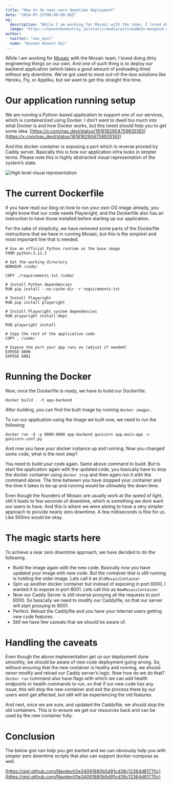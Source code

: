 ```yaml
---
title: "How to do near-zero downtime deployment"
date: "2024-07-25T00:00:00.00Z"
og:
  description: "While I am working for Mosaic with the team, I loved doing dirty engineering things on our own. And one of such thing is to deploy our backend application (which takes a good amount of preloading time) without any downtime."
  image: "https://naveenhonestraj.in/static/media/activeadmin-mongoid-og.png"
author:
  twitter: "nav_devl"
  name: "Naveen Honest Raj"
---
```


While I am working for [Mosaic](https://mosaicimg.com) with the Mosaic team, I loved doing dirty engineering things on our own. And one of such thing is to deploy our backend application (which takes a good amount of preloading time) without any downtime. We’ve got used to most out-of-the-box solutions like Heroku, Fly, or Appliku, but we want to get this straight this time.

# Our application running setup

We are running a Python-based application to support one of our services, which is containerized using Docker. I don’t want to dwell too much into what Docker is and how Docker works, but this tweet should help you to get some idea. [https://x.com/nav_devl/status/1816182904759935193](https://x.com/nav_devl/status/1816182904759935193) 

And this docker container is exposing a port which is reverse proxied by Caddy server. Basically this is how our application infra looks in simpler terms. Please note this is highly abstracted visual representation of the system’s state. 

![High level visual representation](../../static/media/near-downtime.png)

# The current Dockerfile

If you have read our blog on how to run your own OG image already, you might know that our code needs Playwright, and the Dockerfile also has an instruction to have those installed before starting up our application.

For the sake of simplicity, we have removed some parts of the Dockerfile instructions that we have in running Mosaic, but this is the simplest and most important line that is needed.

```docker
# Use an official Python runtime as the base image
FROM python:3.11.2

# Set the working directory
WORKDIR /code/

COPY ./requirements.txt /code/

# Install Python dependencies
RUN pip install --no-cache-dir -r requirements.txt

# Install Playwright
RUN pip install playwright

# Install Playwright system dependencies
RUN playwright install-deps

RUN playwright install

# Copy the rest of the application code
COPY . /code/

# Expose the port your app runs on (adjust if needed)
EXPOSE 8000
EXPOSE 8001
```

# Running the Docker

Now, once the Dockerfile is ready, we have to build our Dockerfile.

```docker
docker build . -t app-backend
```

After building, you can find the built image by running `docker images` .

To run our application using the image we built now, we need to run the following

```docker
docker run -d -p 8000:8000 app-backend gunicorn app.main:app -c gunicorn.conf.py 
```

And now you have your docker instance up and running. Now you changed some code, what is the next step? 

You need to build your code again. Same above command to build. But to start the application again with the updated code, you basically have to stop the docker container using `docker stop` and then again run it with the command above. The time between you have stopped your container and the time it takes to be up and running would be ultimately the down time.

Even though the founders of Mosaic are usually work at the speed of light, still it leads to few seconds of downtime, which is something we dont want our users to have. And this is where we were aiming to have a very simpler approach to provide nearly zero downtime. A few milliseconds is fine for us. Like 500ms would be okay.

# The magic starts here

To achieve a near zero downtime approach, we have decided to do the following.

- Build the image again with the new code. Basically now you have updated your image with new code. But the container that is still running is holding the older image. Lets call it as `OldMosaicContainer`
- Spin up another docker container but instead of exposing in port 8000, I wanted it to expose in port 8001. Lets call this as `NewMosaicContainer`
- Now our Caddy Server is still reverse proxying all the requests to port 8000. So basically we need to modify our Caddyfile, so that our server will start proxying to 8001.
- Perfect. Reload the Caddyfile and you have your internet users getting new code features.
- Still we have few caveats that we should be aware of.

# Handling the caveats

Even though the above implementation get us our deployment done smoothly, we should be aware of new code deployment going wrong. So, without ensuring that the new container is heathy and running, we should never modify and reload our Caddy server’s logic. Now how do we do that? `docker run` command also have flags with which we can add health endpoints or health commands to run, so that if our new code has any issue, this will stop the new container and exit the process there by our users wont get affected, but still will be experiencing the old features.

And next, once we are sure, and updated the Caddyfile, we should stop the old containers. This is to ensure we get our resources back and can be used by the new container fully.

# Conclusion

The below gist can help you get started and we can obviously help you with simpler zero downtime scripts that also can support docker-compose as well.

[https://gist.github.com/Navdevl/0e34061880b5d91cd38c12364d81770c](https://gist.github.com/Navdevl/0e34061880b5d91cd38c12364d81770c)